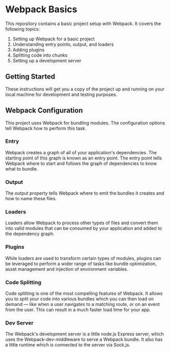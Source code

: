 # Webpack Basics

This repository contains a basic project setup with Webpack. It covers the following topics:

1. Setting up Webpack for a basic project
2. Understanding entry points, output, and loaders
3. Adding plugins
4. Splitting code into chunks
5. Setting up a development server

## Getting Started

These instructions will get you a copy of the project up and running on your local machine for development and testing purposes.

## Webpack Configuration

This project uses Webpack for bundling modules. The configuration options tell Webpack how to perform this task.

### Entry

Webpack creates a graph of all of your application's dependencies. The starting point of this graph is known as an entry point. The entry point tells Webpack where to start and follows the graph of dependencies to know what to bundle.

### Output

The output property tells Webpack where to emit the bundles it creates and how to name these files.

### Loaders

Loaders allow Webpack to process other types of files and convert them into valid modules that can be consumed by your application and added to the dependency graph.

### Plugins

While loaders are used to transform certain types of modules, plugins can be leveraged to perform a wider range of tasks like bundle optimization, asset management and injection of environment variables.

### Code Splitting

Code splitting is one of the most compelling features of Webpack. It allows you to split your code into various bundles which you can then load on demand — like when a user navigates to a matching route, or on an event from the user. This can result in a much faster load time for your app.

### Dev Server

The Webpack's development server is a little node.js Express server, which uses the Webpack-dev-middleware to serve a Webpack bundle. It also has a little runtime which is connected to the server via Sock.js.